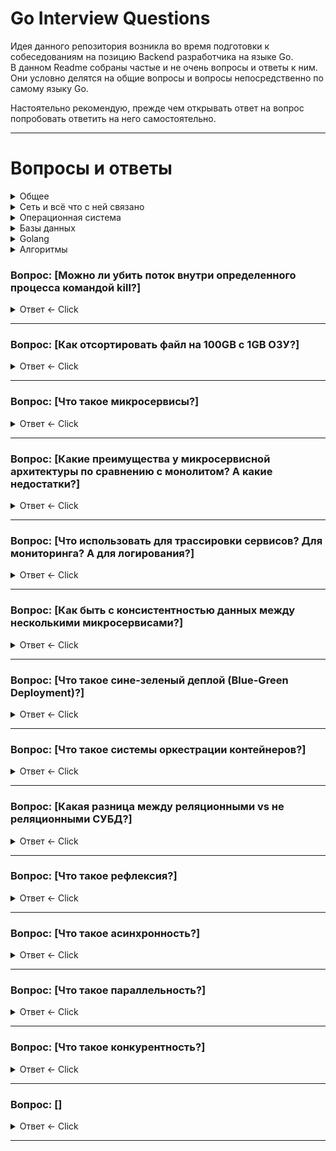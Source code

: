# Go Interview Questions
Идея данного репозитория возникла во время подготовки к собеседованиям на позицию Backend разработчика на языке Go.  
В данном Readme собраны частые и не очень вопросы и ответы к ним. Они условно делятся на общие вопросы и вопросы непосредственно по самому языку Go.

Настоятельно рекомендую, прежде чем открывать ответ на вопрос попробовать ответить на него самостоятельно.

---

# Вопросы и ответы

<!-- ОБЩЕЕ -->
<details>
    <summary>Общее</summary>

</details>

<!-- Сеть и всё что с ней связано -->
<details>
    <summary>Сеть и всё что с ней связано</summary>

---

1. Вопрос: [В чем отличие протоколов TCP и UDP?]

- <details>
   <summary>Ответ <- Click</summary>

    - TCP (Transmission Control Protocol)
        - Ориентирован на установление надежного соединения.
        - Ошибки корректируются; потерянные или поврежденные пакеты пересылаются.
        - Поддерживает управление потоком и перегрузкой.
        - Нормально работает в условиях высокой задержки.

    - UDP (User Datagram Protocol)
        - Безусловный протокол, не устанавливает соединение.
        - Ошибки не корректируются; потерянные пакеты не восстанавливаются.
        - Не поддерживает управление потоком и перегрузкой.
        - Обычно быстрее, чем TCP.

    - Когда UDP предпочтительнее:
        - Потоковое медиа, онлайн-игры, VoIP — там, где задержка критична и потеря пакетов допустима.
  </details>

---

2. <h1>Вопрос: [Какие еще протоколы существуют?]</h1>

- <details>
  <summary>Ответ <- Click</summary>

    - Транспортный уровень (как TCP и UDP):
        - SCTP (Stream Control Transmission Protocol) — протокол, предназначенный для передачи данных с поддержкой множественных потоков и устойчивый к ошибкам.
        - CCP (Datagram Congestion Control Protocol) — протокол, предназначенный для передачи потоковых медиа.

    - Сетевой уровень:
        - IP (Internet Protocol) — протокол маршрутизации.
        - ICMP (Internet Control Message Protocol) — протокол управляющих сообщений.
        - OSPF (Open Shortest Path First) — протокол динамической маршрутизации.

    - Канальный уровень:
        - Ethernet — наиболее распространенный протокол канального уровня.
        - Wi-Fi — набор стандартов для беспроводных локальных сетей.

    - Прикладной уровень:
        - HTTP/HTTPS (HyperText Transfer Protocol/Secure) — протокол передачи гипертекста.
        - FTP (File Transfer Protocol) — протокол передачи файлов.
        - SMTP (Simple Mail Transfer Protocol) — протокол для передачи электронной почты.
        - DNS (Domain Name System) — система преобразования доменных имен в IP-адреса.
        - MQTT (Message Queuing Telemetry Transport) — протокол мессенджинга для IoT устройств.
        - Это далеко не исчерпывающий список, и существует множество других протоколов для различных специфических задач и сценариев использования.

  </details>

---

</details>

<!-- Операционная система -->
<details>
    <summary>Операционная система</summary>

</details>

<!-- Базы данных -->
<details>
    <summary>Базы данных</summary>

</details>

<!-- Golang -->
<details>
    <summary>Golang</summary>

</details>

<!-- Алгоритмы -->
<details>
    <summary>Алгоритмы</summary>

</details>




### Вопрос: [Можно ли убить поток внутри определенного процесса командой kill?]

<details>
  <summary>Ответ <- Click</summary>

    - Обычно команда kill убивает процессы, а не отдельные потоки. В Linux потоки являются частью процесса и не могут быть убиты независимо от него командой kill.

</details>

---

### Вопрос: [Как отсортировать файл на 100GB с 1GB ОЗУ?]

<details>
  <summary>Ответ <- Click</summary>

    - Используйте внешнюю сортировку:
    - Разделите большой файл на меньшие части размером < 1GB.
    - Отсортируйте каждую часть в памяти и сохраните на диск.
    - Объедините отсортированные части, считывая и сравнивая первые элементы каждого файла. 
</details>

---

### Вопрос: [Что такое микросервисы?] <a name="micro"></a>

<details>
  <summary>Ответ <- Click</summary>

    - Микросервисы — это подход к разработке программного обеспечения, при котором большое приложение разбивается на меньшие, автономные компоненты. 
    Каждый микросервис представляет собой отдельный модуль, который реализует определенный функционал и может работать независимо от других модулей. 
    Эти модули обычно взаимодействуют друг с другом через API или событийно-ориентированную архитектуру.

</details>

---

### Вопрос: [Какие преимущества у микросервисной архитектуры по сравнению с монолитом? А какие недостатки?] <a name="micro1"></a>

<details>
  <summary>Ответ <- Click</summary>

    - Преимущества:
        - Гибкость: Можно использовать разные технологии и языки программирования для разных микросервисов.
        - Масштабируемость: Легче масштабировать отдельные компоненты.
        - Распределение работы: Разные команды могут работать над разными сервисами параллельно.
        - Быстрый цикл разработки: Изменения в одном микросервисе могут быть развернуты независимо от других.
        
    - Недостатки:
        - Сложность: Взаимодействие между микросервисами может стать сложным и трудным для управления.
        - Проблемы с данными: Труднее обеспечить консистентность данных между сервисами.
        - Сложность тестирования: Тестирование может быть сложнее, особенно для сценариев, которые требуют взаимодействия между множеством сервисов.
</details>

---

### Вопрос: [Что использовать для трассировки сервисов? Для мониторинга? А для логирования?] <a name="trac-log"></a>

<details>
  <summary>Ответ <- Click</summary>

    - Трассировка: Jaeger, Zipkin.
    - Мониторинг: Prometheus, Grafana, Zabbix.
    - Логирование: ELK Stack (Elasticsearch, Logstash, Kibana), Grafana Loki.
</details>

---

### Вопрос: [Как быть с консистентностью данных между несколькими микросервисами?] <a name="micro2"></a>

<details>
  <summary>Ответ <- Click</summary>

    - Консистентность данных в микросервисной архитектуре — сложная задача. Один из подходов — использование распределенных транзакций, но это может привести к проблемам производительности и доступности. 
      Другой подход — "eventual consistency", где система стремится обеспечить консистентность данных в течение некоторого времени. 
      Для этого часто используют шины сообщений и системы очередей, такие как Kafka или RabbitMQ, чтобы синхронизировать данные между сервисами.
</details>

---

### Вопрос: [Что такое сине-зеленый деплой (Blue-Green Deployment)?] <a name="blue-green"></a>

<details>
  <summary>Ответ <- Click</summary>

    - Сине-зеленый деплой — это метод развертывания приложений, при котором создается полностью независимое окружение (зеленое), идентичное текущему
    продуктивному(синему). После проверки новой версии приложения в зеленом окружении, трафик переключается на это окружение, сделав его новым продуктивным. 
    Этот метод позволяет мгновенно откатываться к предыдущей версии, если что-то пошло не так, так как синее окружение остается нетронутым.
    
    Преимущества:
      - Быстрый откат: Если в новой версии есть проблемы, можно быстро вернуться к старой версии.
      - Нулевое время простоя: Переключение трафика происходит мгновенно, что исключает простои.
</details>

---

### Вопрос: [Что такое системы оркестрации контейнеров?] <a name="container"></a>

<details>
  <summary>Ответ <- Click</summary>

    - Системы оркестрации контейнеров, такие как Kubernetes, Docker Swarm или Mesos, используются для автоматизации развертывания, масштабирования 
      и управления контейнеризованными приложениями.

    Для чего они нужны:
      - Автоматизация развертывания: Один раз описав как должен работать ваш сервис, вы можете автоматически развернуть его на любом числе машин.
      - Масштабирование: Вам не нужно вручную добавлять или удалять контейнеры. Оркестратор может делать это автоматически, в зависимости от нагрузки.
      - Балансировка нагрузки: Оркестраторы могут автоматически распределять входящий трафик между контейнерами одного сервиса.
      - Высокая доступность: Оркестраторы могут перезапускать упавшие контейнеры и перемещать их между хостами.
      - Обновление и откат: Оркестраторы могут обновлять приложения с минимальными простоями, а также откатывать их до предыдущих версий.

    Эти возможности делают системы оркестрации ключевым компонентом для современных облачных и микросервисных архитектур.
</details>

---

### Вопрос: [Какая разница между реляционными vs не реляционными СУБД?] <a name="sql"></a>

<details>
  <summary>Ответ <- Click</summary>

    - SQL:
        Плюсы:
          - Строгая схема: Помогает в поддержании целостности данных.
          - ACID-свойства: Поддержка транзакций с гарантированной Атомарностью, Согласованностью, Изолированностью и Долговечностью.
          - SQL: Богатый язык запросов, хорошо подходящий для сложных запросов.
          - Широкая поддержка: Огромное сообщество, много документации и инструментов.
          - Зрелость: Проверенные временем, надежные решения.
        Минусы:
          - Горизонтальное масштабирование: Обычно сложнее масштабировать горизонтально по сравнению с NoSQL.
          - Сложность: SQL и реляционные схемы могут быть сложными для новичков.
          - Стоимость: Коммерческие решения могут быть дорогими.

    - NoSQL:
        Плюсы:
          - Масштабируемость: Обычно проще масштабировать горизонтально.
          - Гибкость схемы: Можно легко добавлять поля в данные.
          - Высокая производительность: Оптимизированы для больших данных и реального времени.
          - Разнообразие моделей данных: ключ-значение, документ-ориентированные, колоночные и графовые базы данных.
        Минусы:
          - Недостаток стандартизации: Множество разных систем с разными API.
          - Сложность: Распределенные системы приносят собой сложности в управлении и обслуживании.
          - Недостаточная поддержка транзакций: Не все NoSQL-системы поддерживают ACID-транзакции.
        
    - Когда выбрать NoSQL?
        - При необходимости горизонтального масштабирования.
        - Когда схема данных непостоянна или развивается со временем.
        - Для больших данных и обработки в реальном времени.

    - Какие NoSQL решения знаешь?
        - MongoDB, Cassandra, Redis, и Couchbase.
        
    - Трудности при работе с NoSQL:
        - Сложность управления распределенной системой.
        - Отсутствие стандартизированного языка запросов, как SQL.
        - Вопросы консистентности данных, особенно в распределенных системах.
</details>

---

### Вопрос: [Что такое рефлексия?] <a name="reflex"></a>

<details>
  <summary>Ответ <- Click</summary>

    - Рефлексия в программировании — это механизм, который позволяет программам исследовать информацию о типах и структурах данных во время выполнения. 
      В Go рефлексия основана на двух ключевых типах: Type и Value, которые определены в пакете reflect.
      
    С помощью рефлексии можно:
      - Определять тип переменной во время выполнения.
      - Исследовать структуры и их поля, интерфейсы, значения массивов и множество других аспектов данных.
      - Создавать новые значения, изменять их и вызывать методы на них динамически.

    Зачем это нужно?
    Рефлексия часто используется в ситуациях, где типы данных неизвестны до времени выполнения. Например, она полезна при работе с библиотеками для маршалинга
    и анмаршалинга данных (например, JSON, XML), создании ORM, фреймворков для тестирования и многом другом.

    Осторожно!!!
    Несмотря на свою мощь, рефлексию следует использовать осторожно:
      - Производительность: Рефлексивные операции обычно медленнее, чем их нерефлексивные аналоги.
      - Читаемость кода: Рефлексия может сделать код сложнее для понимания и поддержки.
      - Типобезопасность: Рефлексия может привести к ошибкам во время выполнения из-за неправильного использования типов или несуществующих полей/методов.

    Таким образом, рефлексия — мощный, но "острый" инструмент, и его следует использовать разумно.
</details>

---

### Вопрос: [Что такое асинхронность?] <a name="async"></a>

<details>
  <summary>Ответ <- Click</summary>

    - Вычисления в системе могут идти двумя способами:
        - синхронно - это когда код выполняется последовательно;
        - асинхронно - это когда операцию мы можем выполнять не дожидаясь результата на месте. Обычно подразумевается, что операция может быть выполнена кем-то на стороне.
</details>

---

### Вопрос: [Что такое параллельность?] <a name="paralel"></a>

<details>
  <summary>Ответ <- Click</summary>

    - Вычисления будут являться параллельным только в том случае, если они выполняются одновременно. 
      Как пример можно привести процесс ремонта в доме. У нас есть несколько мастеров-универсалов, 
      каждый из которых выполняет работы на своем объекте под ключ. При этом производительность мастеров не зависит друг от друга, 
      так как их работа не пересекается.
</details>

---

### Вопрос: [Что такое конкурентность?] <a name="concurency"></a>

<details>
  <summary>Ответ <- Click</summary>

    - Конкурентность обеспечивает выполнение нескольких задач посредством переключения контекста. 
      Конкурентные вычисления реализуются на одном ядре системы. Как пример приведем тот же процесс ремонта, но с другими вводными условиями. 
      Теперь мы имеем один объект, на который привлекаем специалистов разного профиля: по демонтажным работам, электрике, подготовке стен и полов, отделке. 
      При этом у нас часто возникают ситуации, когда хозяин уже в процессе подготовки стен, решает, что вот эта стена ему все же не нужна, и на сцену опять выходят демонтажники. 
      Такой процесс организации работ можно назвать конкурентным, так как наши мастера уступают место друг другу, одновременно клеить обои и ломать стены они не могут.
</details>

---

### Вопрос: [] <a name=""></a>

<details>
  <summary>Ответ <- Click</summary>

    - текст

</details>

---


